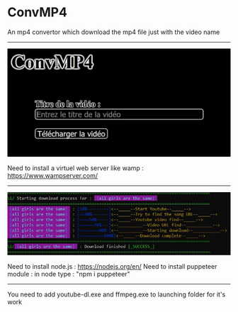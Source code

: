 # ConvMP4

An mp4 convertor which download the mp4 file just with the video name

---
![Web Site](img/website.jpg)

Need to install a virtuel web server like wamp : https://www.wampserver.com/

---
![Console](img/console.jpg)

Need to install node.js : https://nodejs.org/en/
Need to install puppeteer module : in node type : "npm i puppeteer"

---

You need to add youtube-dl.exe and ffmpeg.exe to launching folder for it's work